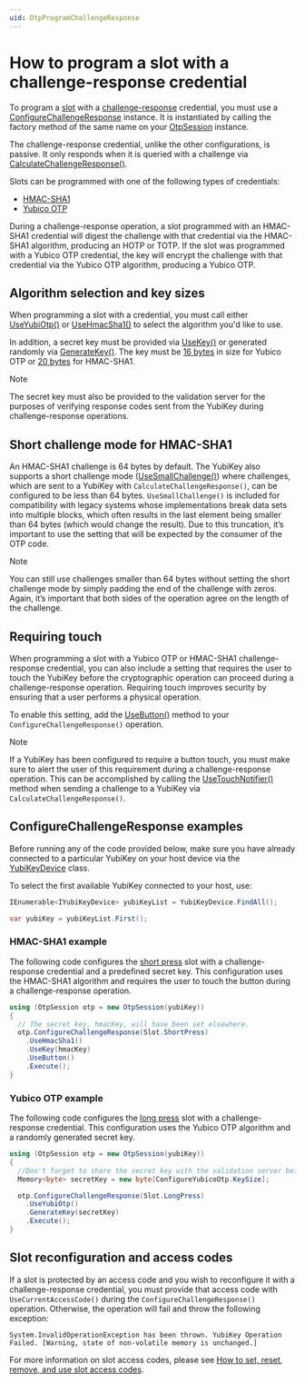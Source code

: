 ```yaml
---
uid: OtpProgramChallengeResponse
---
```


<!-- Copyright 2021 Yubico AB

Licensed under the Apache License, Version 2.0 (the "License");
you may not use this file except in compliance with the License.
You may obtain a copy of the License at

    http://www.apache.org/licenses/LICENSE-2.0

Unless required by applicable law or agreed to in writing, software
distributed under the License is distributed on an "AS IS" BASIS,
WITHOUT WARRANTIES OR CONDITIONS OF ANY KIND, either express or implied.
See the License for the specific language governing permissions and
limitations under the License. -->

# How to program a slot with a challenge-response credential

To program a [slot](xref:OtpSlots) with a [challenge-response](xref:OtpChallengeResponse) credential, you must use
a [ConfigureChallengeResponse](xref:Yubico.YubiKey.Otp.Operations.ConfigureChallengeResponse) instance. It is
instantiated by calling the factory method of the same name on your [OtpSession](xref:Yubico.YubiKey.Otp.OtpSession)
instance.

The challenge-response credential, unlike the other configurations, is passive. It only responds when it is queried with
a challenge via [CalculateChallengeResponse()](xref:OtpCalcChallengeResponseCode).

Slots can be programmed with one of the following types of credentials:

- [HMAC-SHA1](https://datatracker.ietf.org/doc/html/rfc2104)
- [Yubico OTP](xref:OtpYubicoOtp)

During a challenge-response operation, a slot programmed with an HMAC-SHA1 credential will digest the challenge with
that credential via the HMAC-SHA1 algorithm, producing an HOTP or TOTP. If the slot was programmed with a Yubico OTP
credential, the key will encrypt the challenge with that credential via the Yubico OTP algorithm, producing a Yubico
OTP.

## Algorithm selection and key sizes

When programming a slot with a credential, you must call
either [UseYubiOtp()](xref:Yubico.YubiKey.Otp.Operations.ConfigureChallengeResponse.UseYubiOtp)
or [UseHmacSha1()](xref:Yubico.YubiKey.Otp.Operations.ConfigureChallengeResponse.UseHmacSha1) to select the algorithm
you'd like to use.

In addition, a secret key must be provided
via [UseKey()](xref:Yubico.YubiKey.Otp.Operations.ConfigureChallengeResponse.UseKey%28System.ReadOnlyMemory%7BSystem.Byte%7D%29)
or generated randomly
via [GenerateKey()](xref:Yubico.YubiKey.Otp.Operations.ConfigureChallengeResponse.GenerateKey%28System.Memory%7BSystem.Byte%7D%29).
The key must be [16 bytes](xref:Yubico.YubiKey.Otp.Operations.ConfigureChallengeResponse.YubiOtpKeySize) in size for
Yubico OTP or [20 bytes](xref:Yubico.YubiKey.Otp.Operations.ConfigureChallengeResponse.HmacSha1KeySize) for HMAC-SHA1.

> [!NOTE]
> The secret key must also be provided to the validation server for the purposes of verifying response codes sent from
> the YubiKey during challenge-response operations.

## Short challenge mode for HMAC-SHA1

An HMAC-SHA1 challenge is 64 bytes by default. The YubiKey also supports a short challenge
mode ([UseSmallChallenge()](xref:Yubico.YubiKey.Otp.Operations.ConfigureChallengeResponse.UseSmallChallenge%28System.Boolean%29))
where challenges, which are sent to a YubiKey with ``CalculateChallengeResponse()``, can be configured to be less than
64 bytes. ``UseSmallChallenge()`` is included for compatibility with legacy systems whose implementations break data
sets into multiple blocks, which often results in the last element being smaller than 64 bytes (which would change the
result). Due to this truncation, it’s important to use the setting that will be expected by the consumer of the OTP
code.

> [!NOTE]
> You can still use challenges smaller than 64 bytes without setting the short challenge mode by simply padding the end
> of the challenge with zeros. Again, it’s important that both sides of the operation agree on the length of the
> challenge.

## Requiring touch

When programming a slot with a Yubico OTP or HMAC-SHA1 challenge-response credential, you can also include a setting
that requires the user to touch the YubiKey before the cryptographic operation can proceed during a challenge-response
operation. Requiring touch improves security by ensuring that a user performs a physical operation.

To enable this setting, add
the [UseButton()](xref:Yubico.YubiKey.Otp.Operations.ConfigureChallengeResponse.UseButton(System.Boolean)) method to
your ``ConfigureChallengeResponse()`` operation.

> [!NOTE]
> If a YubiKey has been configured to require a button touch, you must make sure to alert the user of this requirement
> during a challenge-response operation. This can be accomplished by calling
> the [UseTouchNotifier()](xref:Yubico.YubiKey.Otp.Operations.CalculateChallengeResponse.UseTouchNotifier(System.Action))
> method when sending a challenge to a YubiKey via ``CalculateChallengeResponse()``.

## ConfigureChallengeResponse examples

Before running any of the code provided below, make sure you have already connected to a particular YubiKey on your host
device via the [YubiKeyDevice](xref:Yubico.YubiKey.YubiKeyDevice) class.

To select the first available YubiKey connected to your host, use:

```C#
IEnumerable<IYubiKeyDevice> yubiKeyList = YubiKeyDevice.FindAll();

var yubiKey = yubiKeyList.First();
```

### HMAC-SHA1 example

The following code configures the [short press](xref:Yubico.YubiKey.Otp.Slot.ShortPress) slot with a challenge-response
credential and a predefined secret key. This configuration uses the HMAC-SHA1 algorithm and requires the user to touch
the button during a challenge-response operation.

```C#
using (OtpSession otp = new OtpSession(yubiKey))
{
  // The secret key, hmacKey, will have been set elsewhere.
  otp.ConfigureChallengeResponse(Slot.ShortPress)
    .UseHmacSha1()
    .UseKey(hmacKey)
    .UseButton()
    .Execute();
}
```

### Yubico OTP example

The following code configures the [long press](xref:Yubico.YubiKey.Otp.Slot.LongPress) slot with a challenge-response
credential. This configuration uses the Yubico OTP algorithm and a randomly generated secret key.

```C#
using (OtpSession otp = new OtpSession(yubiKey))
{
  //Don't forget to share the secret key with the validation server before clearing it from memory.
  Memory<byte> secretKey = new byte[ConfigureYubicoOtp.KeySize];

  otp.ConfigureChallengeResponse(Slot.LongPress)
    .UseYubiOtp()
    .GenerateKey(secretKey)
    .Execute();
}
```

## Slot reconfiguration and access codes

If a slot is protected by an access code and you wish to reconfigure it with a challenge-response credential, you must
provide that access code with ``UseCurrentAccessCode()`` during the ``ConfigureChallengeResponse()`` operation.
Otherwise, the operation will fail and throw the following exception:

```System.InvalidOperationException has been thrown. YubiKey Operation Failed. [Warning, state of non-volatile memory is unchanged.]```

For more information on slot access codes, please
see [How to set, reset, remove, and use slot access codes](xref:OtpSlotAccessCodes).

